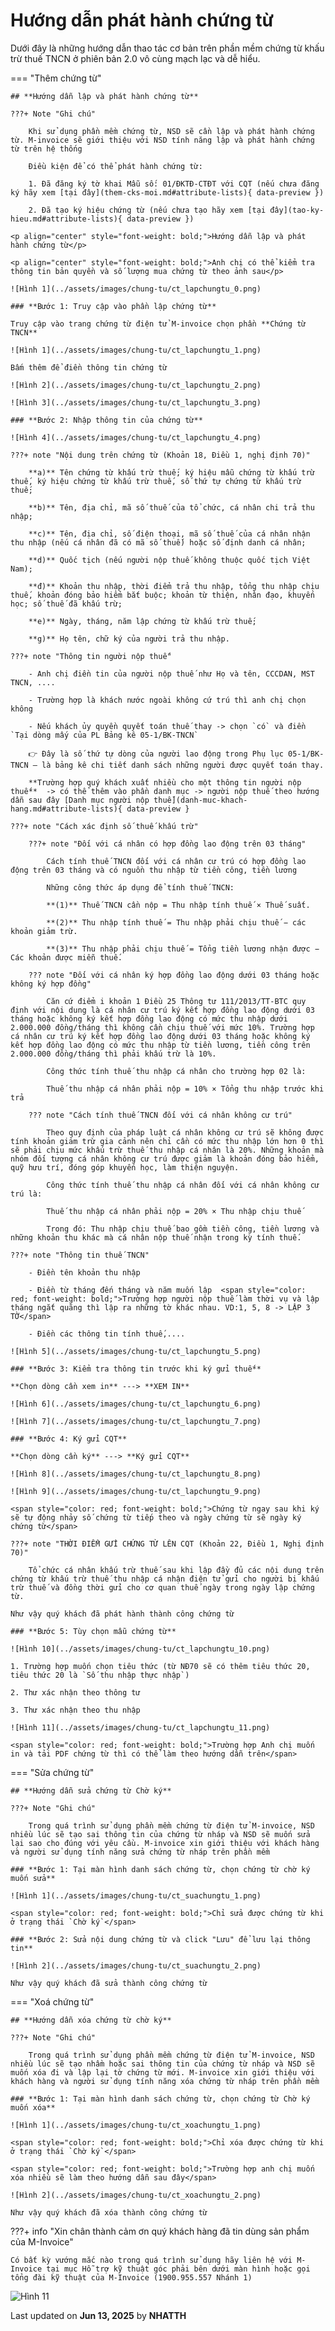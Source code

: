 # **Hướng dẫn phát hành chứng từ**

Dưới đây là những hướng dẫn thao tác cơ bản trên phần mềm chứng từ khấu trừ thuế TNCN ở phiên bản 2.0 vô cùng mạch lạc và dễ hiểu.

=== "Thêm chứng từ"

    ## **Hướng dẫn lập và phát hành chứng từ**

    ???+ Note "Ghi chú"

        Khi sử dụng phần mềm chứng từ, NSD sẽ cần lập và phát hành chứng từ. M-invoice sẽ giới thiệu với NSD tính năng lập và phát hành chứng từ trên hệ thống

        Điều kiện để có thể phát hành chứng từ:

        1. Đã đăng ký tờ khai Mẫu số: 01/ĐKTĐ-CTĐT với CQT (nếu chưa đăng ký hãy xem [tại đây](them-cks-moi.md#attribute-lists){ data-preview })

        2. Đã tạo ký hiệu chứng từ (nếu chưa tạo hãy xem [tại đây](tao-ky-hieu.md#attribute-lists){ data-preview })

    <p align="center" style="font-weight: bold;">Hướng dẫn lập và phát hành chứng từ</p>

    <p align="center" style="font-weight: bold;">Anh chị có thể kiểm tra thông tin bản quyền và số lượng mua chứng từ theo ảnh sau</p>

    ![Hình 1](../assets/images/chung-tu/ct_lapchungtu_0.png)

    ### **Bước 1: Truy cập vào phần lập chứng từ**

    Truy cập vào trang chứng từ điện tử M-invoice chọn phần **Chứng từ TNCN**

    ![Hình 1](../assets/images/chung-tu/ct_lapchungtu_1.png)

    Bấm thêm để điền thông tin chứng từ

    ![Hình 2](../assets/images/chung-tu/ct_lapchungtu_2.png)

    ![Hình 3](../assets/images/chung-tu/ct_lapchungtu_3.png)

    ### **Bước 2: Nhập thông tin của chứng từ**

    ![Hình 4](../assets/images/chung-tu/ct_lapchungtu_4.png)

    ???+ note "Nội dung trên chứng từ (Khoản 18, Điều 1, nghị định 70)"

        **a)** Tên chứng từ khấu trừ thuế; ký hiệu mẫu chứng từ khấu trừ thuế, ký hiệu chứng từ khấu trừ thuế, số thứ tự chứng từ khấu trừ thuế;

        **b)** Tên, địa chỉ, mã số thuế của tổ chức, cá nhân chi trả thu nhập;

        **c)** Tên, địa chỉ, số điện thoại, mã số thuế của cá nhân nhận thu nhập (nếu cá nhân đã có mã số thuế) hoặc số định danh cá nhân;

        **d)** Quốc tịch (nếu người nộp thuế không thuộc quốc tịch Việt Nam);

        **đ)** Khoản thu nhập, thời điểm trả thu nhập, tổng thu nhập chịu thuế, khoản đóng bảo hiểm bắt buộc; khoản từ thiện, nhân đạo, khuyến học; số thuế đã khấu trừ;

        **e)** Ngày, tháng, năm lập chứng từ khấu trừ thuế;

        **g)** Họ tên, chữ ký của người trả thu nhập.

    ???+ note "Thông tin người nộp thuế"

        - Anh chị điền tin của người nộp thuế như Họ và tên, CCCDAN, MST TNCN, ....

        - Trường hợp là khách nước ngoài không cứ trú thì anh chị chọn không

        - Nếu khách ủy quyền quyết toán thuế thay -> chọn `có` và điền `Tại dòng mấy của PL Bảng kê 05-1/BK-TNCN`

        👉 Đây là số thứ tự dòng của người lao động trong Phụ lục 05-1/BK-TNCN – là bảng kê chi tiết danh sách những người được quyết toán thay.

        **Trường hợp quý khách xuất nhiều cho một thông tin người nộp thuế**  -> có thể thêm vào phần danh mục -> người nộp thuế theo hướng dẫn sau đây [Danh mục người nộp thuế](danh-muc-khach-hang.md#attribute-lists){ data-preview }

    ???+ note "Cách xác định số thuế khấu trừ"

        ???+ note "Đối với cá nhân có hợp đồng lao động trên 03 tháng"

            Cách tính thuế TNCN đối với cá nhân cư trú có hợp đồng lao động trên 03 tháng và có nguồn thu nhập từ tiền công, tiền lương

            Những công thức áp dụng để tính thuế TNCN:

            **(1)** Thuế TNCN cần nộp = Thu nhập tính thuế × Thuế suất.

            **(2)** Thu nhập tính thuế = Thu nhập phải chịu thuế − các khoản giảm trừ.

            **(3)** Thu nhập phải chịu thuế = Tổng tiền lương nhận được − Các khoản được miễn thuế.

        ??? note "Đối với cá nhân ký hợp đồng lao động dưới 03 tháng hoặc không ký hợp đồng"

            Căn cứ điểm i khoản 1 Điều 25 Thông tư 111/2013/TT-BTC quy định với nội dung là cá nhân cư trú ký kết hợp đồng lao động dưới 03 tháng hoặc không ký kết hợp đồng lao động có mức thu nhập dưới 2.000.000 đồng/tháng thì không cần chịu thuế với mức 10%. Trường hợp cá nhân cư trú ký kết hợp đồng lao động dưới 03 tháng hoặc không ký kết hợp đồng lao động có mức thu nhập từ tiền lương, tiền công trên 2.000.000 đồng/tháng thì phải khấu trừ là 10%.

            Công thức tính thuế thu nhập cá nhân cho trường hợp 02 là:

            Thuế thu nhập cá nhân phải nộp = 10% × Tổng thu nhập trước khi trả

        ??? note "Cách tính thuế TNCN đối với cá nhân không cư trú"

            Theo quy định của pháp luật cá nhân không cư trú sẽ không được tính khoản giảm trừ gia cảnh nên chỉ cần có mức thu nhập lớn hơn 0 thì sẽ phải chịu mức khấu trừ thuế thu nhập cá nhân là 20%. Những khoản mà nhóm đối tượng cá nhân không cư trú được giảm là khoản đóng bảo hiểm, quỹ hưu trí, đóng góp khuyến học, làm thiện nguyện.

            Công thức tính thuế thu nhập cá nhân đối với cá nhân không cư trú là:

            Thuế thu nhập cá nhân phải nộp = 20% × Thu nhập chịu thuế

            Trong đó: Thu nhập chịu thuế bao gồm tiền công, tiền lương và những khoản thu khác mà cá nhân nộp thuế nhận trong kỳ tính thuế.

    ???+ note "Thông tin thuế TNCN"

        - Điền tên khoản thu nhập

        - Điền từ tháng đến tháng và năm muốn lập  <span style="color: red; font-weight: bold;">Trường hợp người nộp thuế làm thời vụ và lập tháng ngắt quãng thì lập ra những tờ khác nhau. VD:1, 5, 8 -> LẬP 3 TỜ</span>

        - Điền các thông tin tính thuế,....

    ![Hình 5](../assets/images/chung-tu/ct_lapchungtu_5.png)

    ### **Bước 3: Kiểm tra thông tin trước khi ký gửi thuế**

    **Chọn dòng cần xem in** ---> **XEM IN**

    ![Hình 6](../assets/images/chung-tu/ct_lapchungtu_6.png)

    ![Hình 7](../assets/images/chung-tu/ct_lapchungtu_7.png)

    ### **Bước 4: Ký gửi CQT**

    **Chọn dòng cần ký** ---> **Ký gửi CQT**

    ![Hình 8](../assets/images/chung-tu/ct_lapchungtu_8.png)

    ![Hình 9](../assets/images/chung-tu/ct_lapchungtu_9.png)

    <span style="color: red; font-weight: bold;">Chứng từ ngay sau khi ký sẽ tự động nhảy số chứng từ tiếp theo và ngày chứng từ sẽ ngày ký chứng từ</span>

    ???+ note "THỜI ĐIỂM GỬI CHỨNG TỪ LÊN CQT (Khoản 22, Điều 1, Nghị định 70)"

        Tổ chức cá nhân khấu trừ thuế sau khi lập đầy đủ các nội dung trên chứng từ khấu trừ thuế thu nhập cá nhận điện tử gửi cho người bị khấu trừ thuế và đồng thời gửi cho cơ quan thuế ngày trong ngày lập chứng từ.

    Như vậy quý khách đã phát hành thành công chứng từ

    ### **Bước 5: Tùy chọn mẫu chứng từ**

    ![Hình 10](../assets/images/chung-tu/ct_lapchungtu_10.png)

    1. Trường hợp muốn chọn tiêu thức (từ NĐ70 sẽ có thêm tiêu thức 20, tiêu thức 20 là `Số thu nhập thực nhập`)

    2. Thư xác nhận theo thông tư

    3. Thư xác nhận theo thu nhập

    ![Hình 11](../assets/images/chung-tu/ct_lapchungtu_11.png)

    <span style="color: red; font-weight: bold;">Trường hợp Anh chị muốn in và tải PDF chứng từ thì có thể làm theo hướng dẫn trên</span>

=== "Sửa chứng từ"

    ## **Hướng dẫn sửa chứng từ Chờ ký**

    ???+ Note "Ghi chú"

        Trong quá trình sử dụng phần mềm chứng từ điện tử M-invoice, NSD nhiều lúc sẽ tạo sai thông tin của chứng từ nháp và NSD sẽ muốn sửa lại sao cho đúng với yêu cầu. M-invoice xin giới thiệu với khách hàng và người sử dụng tính năng sửa chứng từ nháp trên phần mềm

    ### **Bước 1: Tại màn hình danh sách chứng từ, chọn chứng từ chờ ký muốn sửa**

    ![Hình 1](../assets/images/chung-tu/ct_suachungtu_1.png)

    <span style="color: red; font-weight: bold;">Chỉ sửa được chứng từ khi ở trạng thái `Chờ ký`</span>

    ### **Bước 2: Sửa nội dung chứng từ và click "Lưu" để lưu lại thông tin**

    ![Hình 2](../assets/images/chung-tu/ct_suachungtu_2.png)

    Như vậy quý khách đã sửa thành công chứng từ

=== "Xoá chứng từ"

    ## **Hướng dẫn xóa chứng từ chờ ký**

    ???+ Note "Ghi chú"

        Trong quá trình sử dụng phần mềm chứng từ điện tử M-invoice, NSD nhiều lúc sẽ tạo nhầm hoặc sai thông tin của chứng từ nháp và NSD sẽ muốn xóa đi và lập lại tờ chứng từ mới. M-invoice xin giới thiệu với khách hàng và người sử dụng tính năng xóa chứng từ nháp trên phần mềm

    ### **Bước 1: Tại màn hình danh sách chứng từ, chọn chứng từ Chờ ký muốn xóa**

    ![Hình 1](../assets/images/chung-tu/ct_xoachungtu_1.png)

    <span style="color: red; font-weight: bold;">Chỉ xóa được chứng từ khi ở trạng thái `Chờ ký`</span>

    <span style="color: red; font-weight: bold;">Trường hợp anh chị muốn xóa nhiều sẽ làm theo hướng dẫn sau đây</span>

    ![Hình 2](../assets/images/chung-tu/ct_xoachungtu_2.png)

    Như vậy quý khách đã xóa thành công chứng từ

???+ info "Xin chân thành cảm ơn quý khách hàng đã tin dùng sản phẩm của M-Invoice"

    Có bất kỳ vướng mắc nào trong quá trình sử dụng hãy liên hệ với M-Invoice tại mục Hỗ trợ kỹ thuật góc phải bên dưới màn hình hoặc gọi tổng đài kỹ thuật của M-Invoice (1900.955.557 Nhánh 1)

![Hình 11](../assets/images/chung-tu/hotro.png)

<div class="last-updated">Last updated on <strong>Jun 13, 2025</strong> by <strong>NHATTH</strong></div>
